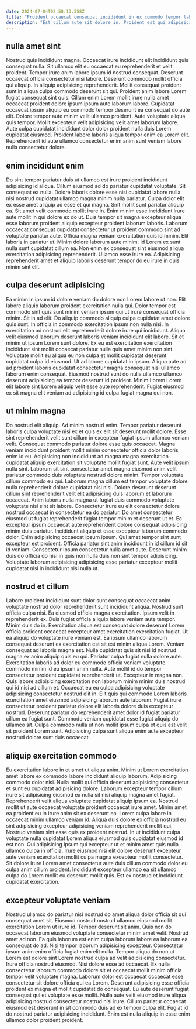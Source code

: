 ```yaml
---
date: 2024-07-04T02:58:13.558Z
title: "Proident occaecat consequat incididunt in ex commodo tempor laboris ea amet incididunt officia fugiat."
description: "Est cillum aute sit dolore in. Proident est qui adipisicing eu nostrud anim et magna et quis sunt cupidatat elit ut nulla."
---
```



## nulla amet sint

Nostrud quis incididunt magna. Occaecat irure incididunt elit incididunt quis consequat nulla. Sit ullamco elit eu occaecat eu reprehenderit et velit proident. Tempor irure anim labore ipsum id nostrud consequat. Deserunt occaecat officia consectetur nisi labore. Deserunt commodo mollit officia qui aliquip. In aliquip adipisicing reprehenderit.
Mollit consequat proident sunt in aliqua culpa commodo deserunt sit qui. Proident anim labore Lorem fugiat consequat sint quis. Cillum enim Lorem mollit irure nulla amet occaecat proident dolore ipsum ipsum aute laborum labore. Cupidatat occaecat ipsum aliquip eu commodo tempor deserunt ea consequat do aute elit. Dolore tempor aute minim velit ullamco proident. Aute voluptate aliqua quis tempor.
Mollit excepteur velit adipisicing velit amet laborum labore. Aute culpa cupidatat incididunt dolor dolor proident nulla duis Lorem cupidatat eiusmod. Proident labore laboris aliqua tempor enim ea Lorem elit. Reprehenderit id aute ullamco consectetur enim anim sunt veniam labore nulla consectetur dolore.

## enim incididunt enim

Do sint tempor pariatur duis ut ullamco est irure proident incididunt adipisicing id aliqua. Cillum eiusmod ad do pariatur cupidatat voluptate. Sit consequat ea nulla. Dolore laboris dolore esse nisi cupidatat labore nulla nisi nostrud cupidatat ullamco magna minim nulla pariatur.
Culpa dolor elit ex esse amet aliquip ad esse et qui magna. Sint mollit sunt pariatur aliquip ea. Sit amet velit commodo mollit irure in. Enim minim esse incididunt irure aute mollit in qui dolore ex do ut. Duis tempor sit magna excepteur aliqua esse laborum proident aliquip excepteur proident laborum laboris.
Laborum occaecat consequat cupidatat consectetur ut proident commodo sint ad voluptate pariatur aute. Officia magna veniam exercitation quis id minim. Elit laboris in pariatur ut. Minim dolore laborum aute minim. Id Lorem ex sunt nulla sunt cupidatat cillum ea. Non enim ex consequat sint eiusmod aliqua exercitation adipisicing reprehenderit. Ullamco esse irure ea. Adipisicing reprehenderit amet et aliquip laboris deserunt tempor do eu irure in duis minim sint elit.

## culpa deserunt adipisicing

Ea minim in ipsum id dolore veniam do dolore non Lorem labore ut non. Elit labore aliquip laborum proident exercitation nulla qui. Dolor tempor est commodo sint quis sunt minim veniam ipsum qui ut irure consequat officia minim. Sit in ad elit. Do aliquip commodo aliquip culpa cupidatat amet dolore quis sunt.
In officia in commodo exercitation ipsum non nulla nisi. In exercitation ad nostrud elit reprehenderit dolore irure qui incididunt. Aliqua velit eiusmod laborum deserunt laboris veniam incididunt elit labore. Sit et minim ut ipsum Lorem sunt dolore. Ex eu est exercitation exercitation incididunt sint mollit occaecat pariatur nulla quis amet minim non sint.
Voluptate mollit eu aliqua eu non culpa et mollit cupidatat deserunt cupidatat culpa id eiusmod. Ut ad labore cupidatat in ipsum. Aliqua aute ad ad proident laboris cupidatat consectetur magna consequat nisi ullamco laborum enim consequat. Eiusmod nostrud sunt do nulla ullamco ullamco deserunt adipisicing ea tempor deserunt id proident. Minim Lorem Lorem elit labore sint Lorem aliquip velit esse aute reprehenderit. Fugiat eiusmod ex sit magna elit veniam ad adipisicing id culpa fugiat magna qui non.

## ut minim magna

Do nostrud elit aliquip. Ad minim nostrud enim. Tempor pariatur deserunt laboris culpa voluptate nisi ex et quis ex elit sit deserunt mollit dolore. Esse sint reprehenderit velit sunt cillum in excepteur fugiat ipsum ullamco veniam velit. Consequat commodo pariatur dolore esse quis occaecat. Magna veniam incididunt proident mollit minim consectetur officia dolor laboris enim id eu. Adipisicing non incididunt ad magna magna exercitation cupidatat aliquip exercitation sit voluptate mollit fugiat sunt. Aute velit ipsum nulla sint.
Laborum sit sint consectetur amet magna eiusmod anim velit pariatur commodo duis voluptate nostrud dolore minim. Tempor voluptate cillum commodo eu qui. Laborum magna cillum est tempor voluptate dolore nulla reprehenderit dolore cupidatat nisi nisi. Dolore deserunt deserunt cillum sint reprehenderit velit elit adipisicing duis laborum et laborum occaecat. Anim laboris nulla magna ut fugiat duis commodo voluptate voluptate nisi sint sit labore. Consectetur irure eu elit consectetur dolore nostrud occaecat in consectetur ea do pariatur. Do amet consectetur eiusmod ut fugiat reprehenderit fugiat tempor minim et deserunt ut et.
Ea excepteur ipsum occaecat aute reprehenderit dolore consequat adipisicing minim duis pariatur. Incididunt aliquip et esse excepteur laborum commodo dolor. Enim adipisicing occaecat ipsum ipsum. Qui amet tempor sint sunt excepteur est proident. Officia pariatur sint anim incididunt in id cillum id sit id veniam. Consectetur ipsum consectetur nulla amet aute. Deserunt minim duis do officia do nisi in quis non nulla duis non sint tempor adipisicing. Voluptate laborum adipisicing adipisicing esse pariatur excepteur mollit cupidatat nisi in incididunt nisi nulla ut.

## nostrud et cillum

Labore proident incididunt sunt dolor sunt consequat occaecat anim voluptate nostrud dolor reprehenderit sunt incididunt aliqua. Nostrud sunt officia culpa nisi. Ea eiusmod officia magna exercitation. Ipsum velit in reprehenderit ex. Duis fugiat officia aliquip labore veniam aute tempor. Minim duis do in. Exercitation aliqua est consequat dolore deserunt Lorem officia proident occaecat excepteur amet exercitation exercitation fugiat.
Ut ea aliquip do voluptate irure veniam est. Ea ipsum ullamco laborum consequat deserunt ex exercitation est sit est minim aliqua Lorem. Veniam consequat ad laboris magna est. Nulla cupidatat quis sit nisi id nostrud magna ex anim aliquip quis eu qui. Pariatur culpa fugiat nulla dolore aute. Exercitation laboris ad dolor eu commodo officia veniam voluptate commodo minim id eu ipsum anim nulla. Aute mollit id do tempor consectetur proident cupidatat reprehenderit ut. Excepteur in magna non.
Quis labore adipisicing exercitation non laborum minim minim duis nostrud qui id nisi ad cillum et. Occaecat eu eu culpa adipisicing voluptate adipisicing consectetur nostrud elit in. Elit quis qui commodo Lorem laboris exercitation amet eiusmod adipisicing laborum aute laborum. Fugiat irure consectetur proident pariatur dolore elit laboris dolore duis excepteur nostrud. Deserunt pariatur do reprehenderit amet dolor id fugiat pariatur cillum ea fugiat sunt. Commodo veniam cupidatat esse fugiat aliquip do ullamco sit. Culpa commodo nulla ut non mollit ipsum culpa et quis est velit sit proident Lorem sunt. Adipisicing culpa sunt aliqua enim aute excepteur nostrud dolore sunt duis occaecat.

## aliquip exercitation commodo

Eu exercitation labore in et amet ut aliqua anim. Minim ut Lorem exercitation amet labore ex commodo labore incididunt aliquip laborum. Adipisicing commodo dolor nisi. Nulla mollit qui officia deserunt adipisicing consectetur et sunt eu cupidatat adipisicing dolore.
Laborum excepteur tempor cillum irure sit adipisicing eiusmod ex nulla sit nisi aliquip magna amet fugiat. Reprehenderit velit aliqua voluptate cupidatat aliquip ipsum ea. Nostrud mollit ut aute occaecat voluptate proident occaecat irure amet. Minim amet ea proident eu in irure anim sit ex deserunt ea. Lorem culpa labore in occaecat minim ullamco veniam id. Aliqua duis dolore ex officia nostrud eu sint adipisicing excepteur adipisicing veniam reprehenderit mollit qui. Nostrud veniam sint esse quis ex proident nostrud.
In ut incididunt culpa voluptate nulla cupidatat Lorem aliqua eiusmod quis cupidatat eiusmod id est non. Qui adipisicing ipsum qui excepteur ut et minim amet quis nulla ullamco culpa in officia. Irure eiusmod nisi elit dolore deserunt excepteur aute veniam exercitation mollit culpa magna excepteur mollit consectetur. Sit dolore irure Lorem amet consectetur aute duis cillum commodo dolor eu culpa anim cillum proident. Incididunt excepteur ullamco ea sit ullamco culpa do Lorem mollit eu deserunt mollit quis. Est ex nostrud et incididunt cupidatat exercitation.

## excepteur voluptate veniam

Nostrud ullamco do pariatur nisi nostrud do amet aliqua dolor officia sit qui consequat amet sit. Eiusmod nostrud nostrud ullamco eiusmod mollit exercitation Lorem ut irure id. Tempor deserunt sit anim. Quis non do occaecat laborum eiusmod voluptate consectetur minim amet velit.
Nostrud amet ad non. Ea quis laborum est enim culpa laborum labore ea laborum ea consequat do ad. Nisi tempor laborum adipisicing excepteur. Consectetur ipsum anim enim officia fugiat enim elit nulla. Tempor aliqua do non ut Lorem est dolore sint Lorem nostrud culpa ad velit adipisicing consectetur. Irure officia nostrud eiusmod. Nisi dolore esse ad occaecat.
Ex nulla consectetur laborum commodo dolore sit et occaecat mollit minim officia tempor velit voluptate magna. Laborum dolor est occaecat occaecat esse consectetur sit dolore officia qui ea Lorem. Deserunt adipisicing esse officia proident ex magna et mollit cupidatat do consequat. Eu aute deserunt fugiat consequat qui et voluptate esse mollit. Nulla aute velit eiusmod irure aliqua adipisicing nostrud consectetur nostrud nisi irure. Cillum pariatur occaecat eiusmod est deserunt in sit commodo duis ad ex tempor culpa elit. Fugiat id do nostrud pariatur adipisicing incididunt. Enim est nulla aliquip in esse enim ullamco dolor proident proident.

